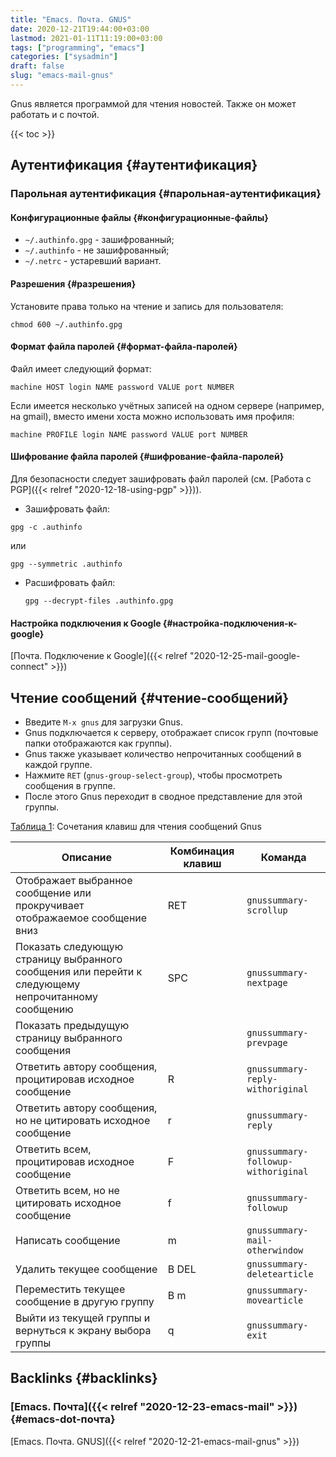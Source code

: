 ```yaml
---
title: "Emacs. Почта. GNUS"
date: 2020-12-21T19:44:00+03:00
lastmod: 2021-01-11T11:19:00+03:00
tags: ["programming", "emacs"]
categories: ["sysadmin"]
draft: false
slug: "emacs-mail-gnus"
---
```


Gnus является программой для чтения новостей. Также он может работать и с почтой.

<!--more-->

{{< toc >}}


## Аутентификация {#аутентификация}


### Парольная аутентификация {#парольная-аутентификация}


#### Конфигурационные файлы {#конфигурационные-файлы}

-   `~/.authinfo.gpg` - зашифрованный;
-   `~/.authinfo` - не зашифрованный;
-   `~/.netrc` - устаревший вариант.


#### Разрешения {#разрешения}

Установите права только на чтение и запись для пользователя:

```shell
chmod 600 ~/.authinfo.gpg
```


#### Формат файла паролей {#формат-файла-паролей}

Файл имеет следующий формат:

```config
machine HOST login NAME password VALUE port NUMBER
```

Если имеется несколько учётных записей на одном сервере (например, на gmail), вместо имени хоста можно использовать имя профиля:

```config
machine PROFILE login NAME password VALUE port NUMBER
```


#### Шифрование файла паролей {#шифрование-файла-паролей}

Для безопасности следует зашифровать файл паролей (см. [Работа с PGP]({{< relref "2020-12-18-using-pgp" >}})).

-   Зашифровать файл:

<!--listend-->

```shell
gpg -c .authinfo
```

или

```shell
gpg --symmetric .authinfo
```

-   Расшифровать файл:

    ```shell
    gpg --decrypt-files .authinfo.gpg
    ```


#### Настройка подключения к Google {#настройка-подключения-к-google}

[Почта. Подключение к Google]({{< relref "2020-12-25-mail-google-connect" >}})


## Чтение сообщений {#чтение-сообщений}

-   Введите `M-x gnus` для загрузки Gnus.
-   Gnus подключается к серверу, отображает список групп (почтовые папки отображаются как группы).
-   Gnus также указывает количество непрочитанных сообщений в каждой группе.
-   Нажмите `RET` (`gnus-group-select-group`), чтобы просмотреть сообщения в группе.
-   После этого Gnus переходит в сводное представление для этой группы.

<a id="table--gnus-summary-view"></a>
<div class="table-caption">
  <span class="table-number"><a href="#table--gnus-summary-view">&#1058;&#1072;&#1073;&#1083;&#1080;&#1094;&#1072; 1</a></span>:
  Сочетания клавиш для чтения сообщений Gnus
</div>

| Описание                                                                                           | Комбинация клавиш | Команда                              |
|----------------------------------------------------------------------------------------------------|-------------------|--------------------------------------|
| Отображает выбранное сообщение или прокручивает отображаемое сообщение вниз                        | RET               | `gnus­summary­scroll­up`             |
| Показать следующую страницу выбранного сообщения или перейти к следующему непрочитанному сообщению | SPC               | `gnus­summary­next­page`             |
| Показать предыдущую страницу выбранного сообщения                                                  | <backspace>       | `gnus­summary­prev­page`             |
| Ответить автору сообщения, процитировав исходное сообщение                                         | R                 | `gnus­summary­reply­withoriginal`    |
| Ответить автору сообщения, но не цитировать исходное сообщение                                     | r                 | `gnus­summary­reply`                 |
| Ответить всем, процитировав исходное сообщение                                                     | F                 | `gnus­summary­followup­withoriginal` |
| Ответить всем, но не цитировать исходное сообщение                                                 | f                 | `gnus­summary­followup`              |
| Написать сообщение                                                                                 | m                 | `gnus­summary­mail­otherwindow`      |
| Удалить текущее сообщение                                                                          | B DEL             | `gnus­summary­delete­article`        |
| Переместить текущее сообщение в другую группу                                                      | B m               | `gnus­summary­move­article`          |
| Выйти из текущей группы и вернуться к экрану выбора группы                                         | q                 | `gnus­summary­exit`                  |


## Backlinks {#backlinks}


### [Emacs. Почта]({{< relref "2020-12-23-emacs-mail" >}}) {#emacs-dot-почта}

[Emacs. Почта. GNUS]({{< relref "2020-12-21-emacs-mail-gnus" >}})
